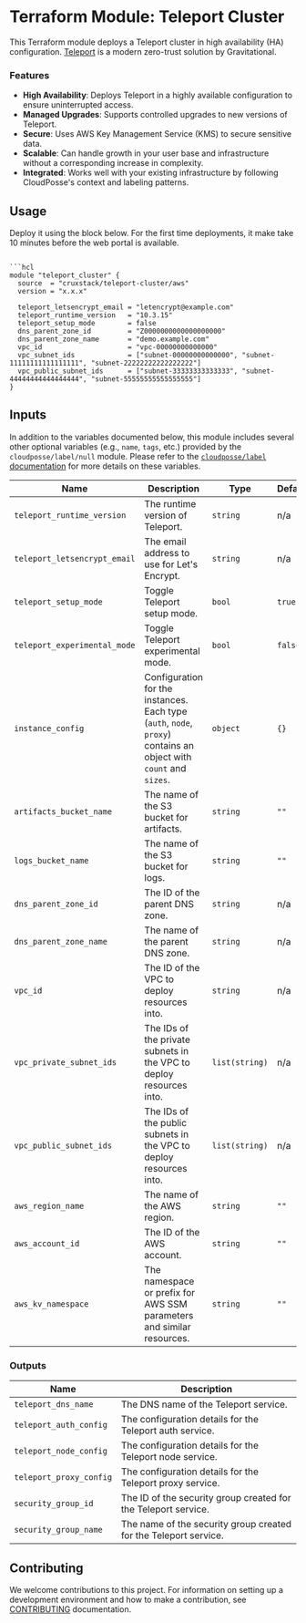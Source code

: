 # Terraform Module: Teleport Cluster

This Terraform module deploys a Teleport cluster in high availability (HA)
configuration. [Teleport](https://github.com/gravitational/teleport) is a modern
zero-trust solution by Gravitational.

### Features

- **High Availability**: Deploys Teleport in a highly available configuration to
  ensure uninterrupted access.
- **Managed Upgrades**: Supports controlled upgrades to new versions of
  Teleport.
- **Secure**: Uses AWS Key Management Service (KMS) to secure sensitive data.
- **Scalable**: Can handle growth in your user base and infrastructure without a
  corresponding increase in complexity.
- **Integrated**: Works well with your existing infrastructure by following
  CloudPosse's context and labeling patterns.

## Usage

Deploy it using the block below. For the first time deployments, it make take 10
minutes before the web portal is available.

```hcl

```hcl
module "teleport_cluster" {
  source  = "cruxstack/teleport-cluster/aws"
  version = "x.x.x"

  teleport_letsencrypt_email = "letencrypt@example.com"
  teleport_runtime_version   = "10.3.15"
  teleport_setup_mode        = false
  dns_parent_zone_id         = "Z0000000000000000000"
  dns_parent_zone_name       = "demo.example.com"
  vpc_id                     = "vpc-00000000000000"
  vpc_subnet_ids             = ["subnet-00000000000000", "subnet-11111111111111111", "subnet-22222222222222222"]
  vpc_public_subnet_ids      = ["subnet-33333333333333", "subnet-44444444444444444", "subnet-55555555555555555"]
}
```

## Inputs

In addition to the variables documented below, this module includes several
other optional variables (e.g., `name`, `tags`, etc.) provided by the
`cloudposse/label/null` module. Please refer to the [`cloudposse/label` documentation](https://registry.terraform.io/modules/cloudposse/label/null/latest) for more details on these variables.

| Name                         | Description                                                                                                       | Type           | Default | Required |
|------------------------------|-------------------------------------------------------------------------------------------------------------------|----------------|---------|:--------:|
| `teleport_runtime_version`   | The runtime version of Teleport.                                                                                  | `string`       | n/a     |   yes    |
| `teleport_letsencrypt_email` | The email address to use for Let's Encrypt.                                                                       | `string`       | n/a     |   yes    |
| `teleport_setup_mode`        | Toggle Teleport setup mode.                                                                                       | `bool`         | `true`  |    no    |
| `teleport_experimental_mode` | Toggle Teleport experimental mode.                                                                                | `bool`         | `false` |    no    |
| `instance_config`            | Configuration for the instances. Each type (`auth`, `node`, `proxy`) contains an object with `count` and `sizes`. | `object`       | `{}`    |    no    |
| `artifacts_bucket_name`      | The name of the S3 bucket for artifacts.                                                                          | `string`       | `""`    |    no    |
| `logs_bucket_name`           | The name of the S3 bucket for logs.                                                                               | `string`       | `""`    |    no    |
| `dns_parent_zone_id`         | The ID of the parent DNS zone.                                                                                    | `string`       | n/a     |   yes    |
| `dns_parent_zone_name`       | The name of the parent DNS zone.                                                                                  | `string`       | n/a     |   yes    |
| `vpc_id`                     | The ID of the VPC to deploy resources into.                                                                       | `string`       | n/a     |   yes    |
| `vpc_private_subnet_ids`     | The IDs of the private subnets in the VPC to deploy resources into.                                               | `list(string)` | n/a     |   yes    |
| `vpc_public_subnet_ids`      | The IDs of the public subnets in the VPC to deploy resources into.                                                | `list(string)` | n/a     |   yes    |
| `aws_region_name`            | The name of the AWS region.                                                                                       | `string`       | `""`    |    no    |
| `aws_account_id`             | The ID of the AWS account.                                                                                        | `string`       | `""`    |    no    |
| `aws_kv_namespace`           | The namespace or prefix for AWS SSM parameters and similar resources.                                             | `string`       | `""`    |    no    |

### Outputs

| Name                    | Description                                                      |
|-------------------------|------------------------------------------------------------------|
| `teleport_dns_name`     | The DNS name of the Teleport service.                            |
| `teleport_auth_config`  | The configuration details for the Teleport auth service.         |
| `teleport_node_config`  | The configuration details for the Teleport node service.         |
| `teleport_proxy_config` | The configuration details for the Teleport proxy service.        |
| `security_group_id`     | The ID of the security group created for the Teleport service.   |
| `security_group_name`   | The name of the security group created for the Teleport service. |

## Contributing

We welcome contributions to this project. For information on setting up a
development environment and how to make a contribution, see [CONTRIBUTING](./CONTRIBUTING.md)
documentation.
